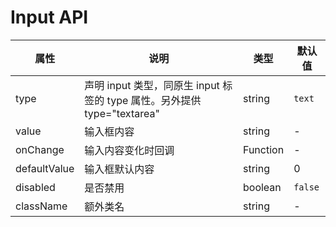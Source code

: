 # Input API

属性 | 说明 | 类型 | 默认值
-----|-----|-----|------
type | 声明 input 类型，同原生 input 标签的 type 属性。另外提供 type="textarea" | string | `text`
value | 输入框内容 | string | -
onChange | 输入内容变化时回调 | Function | -
defaultValue | 输入框默认内容 | string | 0
disabled | 是否禁用 | boolean | `false`
className | 额外类名 | string | -